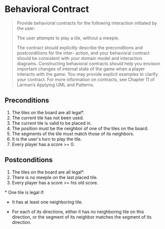 # Behavioral Contract

> Provide behavioral contracts for the following interaction initiated by the user:
>
> The user attempts to play a tile, without a meeple.
>
> The contract should explicitly describe the preconditions and postconditions for the inter- action, and your behavioral contract should be consistent with your domain model and interaction diagrams. Constructing behavioral contracts should help you envision important changes of internal state of the game when a player interacts with the game. You may provide explicit examples to clarify your contract. For more information on contracts, see Chapter 11 of Larman’s Applying UML and Patterns.

## Preconditions

1. The tiles on the board are all legal*. 
2. The current tile has not been used. 
3. The current tile is valid to be placed in. 
4. The position must be the neighbor of one of the tiles on the board. 
5. The segments of the tile must match those of its neighbors. 
6. It is the user's turn to play the tile. 
7. Every player has a score >= 0. 

## Postconditions

1. The tiles on the board are all legal*. 
2. There is no meeple on the last placed tile. 
3. Every player has a score >= his old score. 



\*  One tile is legal if: 

- It has at least one neighboring tile. 

- For each of its directions, either it has no neighboring tile on this direction, or the segment of its neighbor matches the segment of its direction. 